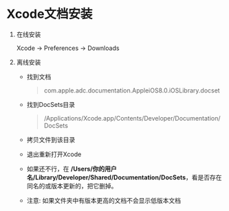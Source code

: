 # Xcode文档安装

1. 在线安装
   
   Xcode -> Preferences -> Downloads
   
2. 离线安装
   
   - 找到文档
     
     > com.apple.adc.documentation.AppleiOS8.0.iOSLibrary.docset 
     
   - 找到DocSets目录
     
     > /Applications/Xcode.app/Contents/Developer/Documentation/DocSets
     
   - 拷贝文件到该目录
     
   - 退出重新打开Xcode
     
   - 如果还不行，在 __/Users/你的用户名/Library/Developer/Shared/Documentation/DocSets__，看是否存在同名的或版本更新的，把它删掉。
     
   - 注意: 如果文件夹中有版本更高的文档不会显示低版本文档
   
   ​